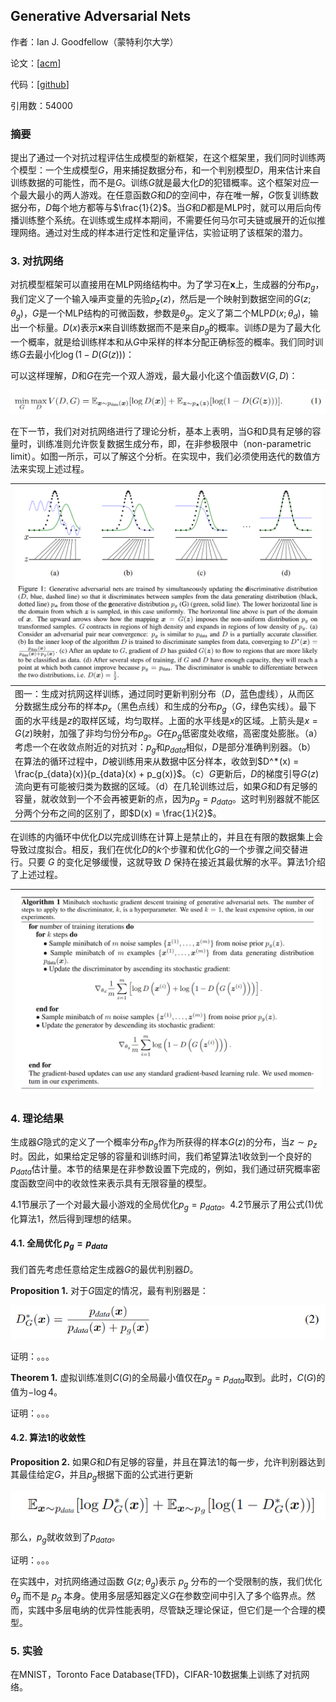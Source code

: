 ## Generative Adversarial Nets

作者：Ian J. Goodfellow（蒙特利尔大学）

论文：[[acm](https://dl.acm.org/doi/pdf/10.1145/3422622)]

代码：[[github](https://github.com/eriklindernoren/PyTorch-GAN/blob/master/implementations/gan/gan.py)]

引用数：54000

### 摘要

提出了通过一个对抗过程评估生成模型的新框架，在这个框架里，我们同时训练两个模型：一个生成模型$G$，用来捕捉数据分布，和一个判别模型$D$，用来估计来自训练数据的可能性，而不是$G$。训练$G$就是最大化$D$的犯错概率。这个框架对应一个最大最小的两人游戏。在任意函数$G$和$D$的空间中，存在唯一解，$G$恢复训练数据分布，$D$每个地方都等与$\frac{1}{2}$。当$G$和$D$都是MLP时，就可以用后向传播训练整个系统。在训练或生成样本期间，不需要任何马尔可夫链或展开的近似推理网络。通过对生成的样本进行定性和定量评估，实验证明了该框架的潜力。

### 3. 对抗网络

对抗模型框架可以直接用在MLP网络结构中。为了学习在$\mathbf{x}$上，生成器的分布$p_g$，我们定义了一个输入噪声变量的先验$p_z(z)$，然后是一个映射到数据空间的$G(z;\theta_g)$，$G$是一个MLP结构的可微函数，参数是$\theta_g$。定义了第二个MLP$D(x;\theta_d)$，输出一个标量。$D(x)$表示$\mathbf{x}$来自训练数据而不是来自$p_g$的概率。训练$D$是为了最大化一个概率，就是给训练样本和从$G$中采样的样本分配正确标签的概率。我们同时训练$G$去最小化$\log (1-D(G(z)))$：

可以这样理解，$D$和$G$在完一个双人游戏，最大最小化这个值函数$V(G,D)$：

![image-20230107175239192](./pic/image-20230107175239192.png)

在下一节，我们对对抗网络进行了理论分析，基本上表明，当G和D具有足够的容量时，训练准则允许恢复数据生成分布，即，在非参极限中（non-parametric limit）。如图一所示，可以了解这个分析。在实现中，我们必须使用迭代的数值方法来实现上述过程。

| <img src="./pic/image-20230108160549022.png" alt="image-20230108160549022" style="zoom:50%;" /> |
| ------------------------------------------------------------ |
| 图一：生成对抗网这样训练，通过同时更新判别分布（$D$，蓝色虚线），从而区分数据生成分布的样本$p_x$（黑色点线）和生成的分布$p_g$（$G$，绿色实线）。最下面的水平线是$z$的取样区域，均匀取样。上面的水平线是$x$的区域。上箭头是$x = G(z)$映射，加强了非均匀份分布$p_g$。$G$在$p_g$低密度处收缩，高密度处膨胀。（a）考虑一个在收敛点附近的对抗对：$p_g$和$p_{data}$相似，$D$是部分准确判别器。（b）在算法的循环过程中，$D$被训练用来从数据中区分样本，收敛到$D^*(x) = \frac{p_{data}(x)}{p_{data}(x) + p_g(x)}$。（c）$G$更新后，$D$的梯度引导$G(z)$流向更有可能被归类为数据的区域。（d）在几轮训练过后，如果$G$和$D$有足够的容量，就收敛到一个不会再被更新的点，因为$p_g = p_{data}$。这时判别器就不能区分两个分布之间的区别了，即$D(x) = \frac{1}{2}$。 |

在训练的内循环中优化$D$以完成训练在计算上是禁止的，并且在有限的数据集上会导致过度拟合。相反，我们在优化$D$的$k$个步骤和优化$G$的一个步骤之间交替进行。只要 $G$ 的变化足够缓慢，这就导致 $D$ 保持在接近其最优解的水平。算法1介绍了上述过程。

| <img src="./pic/image-20230108171250629.png" alt="image-20230108171250629" style="zoom:50%;" /> |
| ------------------------------------------------------------ |



### 4. 理论结果

生成器$G$隐式的定义了一个概率分布$p_g$作为所获得的样本$G(z)$的分布，当$z \sim p_z$时。因此，如果给定足够的容量和训练时间，我们希望算法1收敛到一个良好的$p_{data}$估计量。本节的结果是在非参数设置下完成的，例如，我们通过研究概率密度函数空间中的收敛性来表示具有无限容量的模型。

4.1节展示了一个对最大最小游戏的全局优化$p_g = p_{data}$。4.2节展示了用公式(1)优化算法1，然后得到理想的结果。

#### 4.1. 全局优化 $p_g = p_{data}$

我们首先考虑任意给定生成器$G$的最优判别器$D$。

**Proposition 1.** 对于$G$固定的情况，最有判别器是：

![image-20230108173652175](./pic/image-20230108173652175.png)

证明：。。。

**Theorem 1.** 虚拟训练准则$C(G)$的全局最小值仅在$p_g = p_{data}$取到。此时，$C(G)$的值为$-\log4$。

证明：。。。

#### 4.2. 算法1的收敛性

**Proposition 2.** 如果$G$和$D$有足够的容量，并且在算法1的每一步，允许判别器达到其最佳给定$G$，并且$p_g$根据下面的公式进行更新

![image-20230108174303238](./pic/image-20230108174303238.png)

那么，$p_g$就收敛到了$p_{data}$。

证明：。。。

在实践中，对抗网络通过函数 $G(z; θ_g)$表示 $p_g$ 分布的一个受限制的族，我们优化 $θ_g$ 而不是 $p_g$ 本身。使用多层感知器定义$G$在参数空间中引入了多个临界点。然而，实践中多层电纳的优异性能表明，尽管缺乏理论保证，但它们是一个合理的模型。

### 5. 实验

在MNIST，Toronto Face Database(TFD)，CIFAR-10数据集上训练了对抗网络。